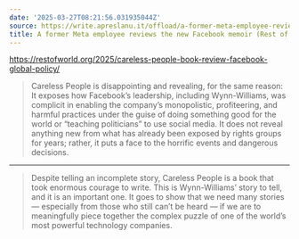 ```yaml
---
date: '2025-03-27T08:21:56.031935044Z'
source: https://write.apreslanu.it/offload/a-former-meta-employee-reviews-the-new-facebook-memoir-rest-of-world
title: A former Meta employee reviews the new Facebook memoir (Rest of World)
---
```


https://restofworld.org/2025/careless-people-book-review-facebook-global-policy/

> Careless People is disappointing and revealing, for the same reason: It exposes how Facebook’s leadership, including Wynn-Williams, was complicit in enabling the company’s monopolistic, profiteering, and harmful practices under the guise of doing something good for the world or “teaching politicians” to use social media. It does not reveal anything new from what has already been exposed by rights groups for years; rather, it puts a face to the horrific events and dangerous decisions.

---

> Despite telling an incomplete story, Careless People is a book that took enormous courage to write. This is Wynn-Williams’ story to tell, and it is an important one. It goes to show that we need many stories — especially from those who still can’t be heard — if we are to meaningfully piece together the complex puzzle of one of the world’s most powerful technology companies.